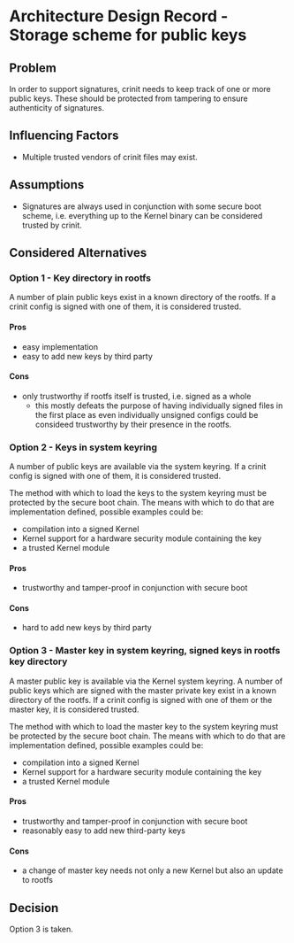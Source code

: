 # Architecture Design Record - Storage scheme for public keys

## Problem

In order to support signatures, crinit needs to keep track of one or more public keys. These should be protected from
tampering to ensure authenticity of signatures.

## Influencing Factors

* Multiple trusted vendors of crinit files may exist.

## Assumptions

* Signatures are always used in conjunction with some secure boot scheme, i.e. everything up to the Kernel binary can
  be considered trusted by crinit.

## Considered Alternatives

### Option 1 - Key directory in rootfs

A number of plain public keys exist in a known directory of the rootfs. If a crinit config is signed with one of them,
it is considered trusted.

#### Pros

* easy implementation
* easy to add new keys by third party

#### Cons

* only trustworthy if rootfs itself is trusted, i.e. signed as a whole
  - this mostly defeats the purpose of having individually signed files in the first place as even individually unsigned
    configs could be consideed trustworthy by their presence in the rootfs.

### Option 2 - Keys in system keyring

A number of public keys are available via the system keyring. If a crinit config is signed with one of them, it is
considered trusted.

The method with which to load the keys to the system keyring must be protected by the secure boot chain. The means with
which to do that are implementation defined, possible examples could be:

* compilation into a signed Kernel
* Kernel support for a hardware security module containing the key
* a trusted Kernel module

#### Pros

* trustworthy and tamper-proof in conjunction with secure boot

#### Cons

* hard to add new keys by third party

### Option 3 - Master key in system keyring, signed keys in rootfs key directory

A master public key is available via the Kernel system keyring. A number of public keys which are signed with the master
private key exist in a known directory of the rootfs. If a crinit config is signed with one of them or the master key,
it is considered trusted.

The method with which to load the master key to the system keyring must be protected by the secure boot chain. The means
with which to do that are implementation defined, possible examples could be:

* compilation into a signed Kernel
* Kernel support for a hardware security module containing the key
* a trusted Kernel module

#### Pros

* trustworthy and tamper-proof in conjunction with secure boot
* reasonably easy to add new third-party keys

#### Cons

* a change of master key needs not only a new Kernel but also an update to rootfs

## Decision

Option 3 is taken.
